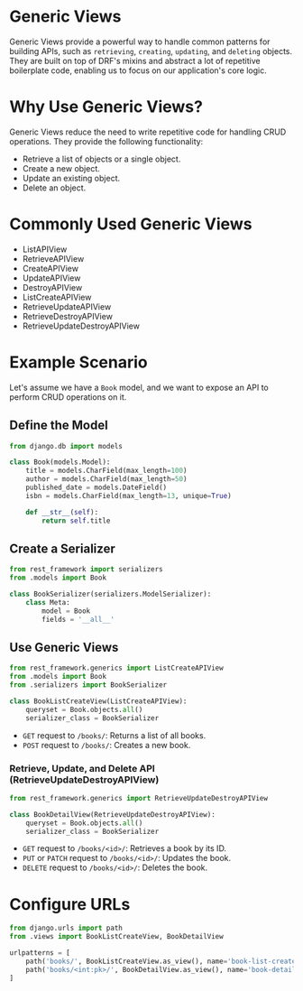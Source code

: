 # Generic Views
Generic Views provide a powerful way to handle common patterns for building APIs, such as `retrieving`, `creating`, `updating`, and `deleting` objects. They are built on top of DRF's mixins and abstract a lot of repetitive boilerplate code, enabling us to focus on our application's core logic.

# Why Use Generic Views?
Generic Views reduce the need to write repetitive code for handling CRUD operations. They provide the following functionality:
- Retrieve a list of objects or a single object.
- Create a new object.
- Update an existing object.
- Delete an object.

# Commonly Used Generic Views
- ListAPIView
- RetrieveAPIView
- CreateAPIView
- UpdateAPIView
- DestroyAPIView
- ListCreateAPIView
- RetrieveUpdateAPIView
- RetrieveDestroyAPIView
- RetrieveUpdateDestroyAPIView

# Example Scenario
Let's assume we have a `Book` model, and we want to expose an API to perform CRUD operations on it.

## Define the Model
```python
from django.db import models

class Book(models.Model):
    title = models.CharField(max_length=100)
    author = models.CharField(max_length=50)
    published_date = models.DateField()
    isbn = models.CharField(max_length=13, unique=True)

    def __str__(self):
        return self.title

```

## Create a Serializer
```python
from rest_framework import serializers
from .models import Book

class BookSerializer(serializers.ModelSerializer):
    class Meta:
        model = Book
        fields = '__all__'

```

## Use Generic Views
```python
from rest_framework.generics import ListCreateAPIView
from .models import Book
from .serializers import BookSerializer

class BookListCreateView(ListCreateAPIView):
    queryset = Book.objects.all()
    serializer_class = BookSerializer

```
- `GET` request to `/books/`: Returns a list of all books.
- `POST` request to `/books/`: Creates a new book.

### Retrieve, Update, and Delete API (RetrieveUpdateDestroyAPIView)
```python
from rest_framework.generics import RetrieveUpdateDestroyAPIView

class BookDetailView(RetrieveUpdateDestroyAPIView):
    queryset = Book.objects.all()
    serializer_class = BookSerializer

```
- `GET` request to `/books/<id>/`: Retrieves a book by its ID.
- `PUT` or `PATCH` request to `/books/<id>/`: Updates the book.
- `DELETE` request to `/books/<id>/`: Deletes the book.

# Configure URLs
```python
from django.urls import path
from .views import BookListCreateView, BookDetailView

urlpatterns = [
    path('books/', BookListCreateView.as_view(), name='book-list-create'),
    path('books/<int:pk>/', BookDetailView.as_view(), name='book-detail'),
]

```